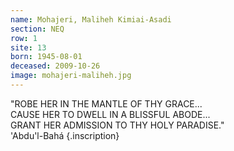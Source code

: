 ```yaml
---
name: Mohajeri, Maliheh Kimiai-Asadi
section: NEQ
row: 1
site: 13
born: 1945-08-01
deceased: 2009-10-26
image: mohajeri-maliheh.jpg
---
```


"ROBE HER IN THE MANTLE OF THY GRACE... \
CAUSE HER TO DWELL IN A BLISSFUL ABODE... \
GRANT HER ADMISSION TO THY HOLY PARADISE." \
'Abdu'l-Bahá
{.inscription}

